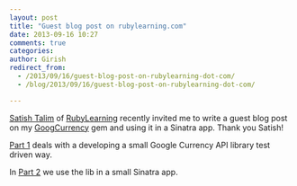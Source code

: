 ```yaml
---
layout: post
title: "Guest blog post on rubylearning.com"
date: 2013-09-16 10:27
comments: true
categories: 
author: Girish
redirect_from: 
  - /2013/09/16/guest-blog-post-on-rubylearning-dot-com/
  - /blog/2013/09/16/guest-blog-post-on-rubylearning-dot-com/

---
```

[Satish Talim](http://satishtalim.com/) of [RubyLearning](http://rubylearning.com/) 
recently invited me to write a guest blog post on my [GoogCurrency](https://rubygems.org/gems/goog_currency) gem
and using it in a Sinatra app. Thank you Satish!

[Part 1](http://rubylearning.com/blog/2013/09/04/sinatra-and-google-currency-api-part-1/) deals with a developing a small Google Currency API library
test driven way.

In [Part 2](http://rubylearning.com/blog/2013/09/13/sinatra-and-google-currency-api-part-2/) we use the lib in a small Sinatra app.
